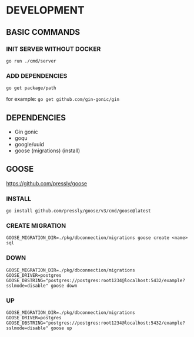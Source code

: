 # DEVELOPMENT

## BASIC COMMANDS

### INIT SERVER WITHOUT DOCKER
`go run ./cmd/server`

### ADD DEPENDENCIES
`go get package/path`

for example: `go get github.com/gin-gonic/gin`


## DEPENDENCIES
- Gin gonic
- goqu
- google/uuid
- goose (migrations) (install)


## GOOSE
https://github.com/pressly/goose

### INSTALL
`go install github.com/pressly/goose/v3/cmd/goose@latest`

### CREATE MIGRATION
`GOOSE_MIGRATION_DIR=./pkg/dbconnection/migrations goose create <name> sql`

### DOWN

`GOOSE_MIGRATION_DIR=./pkg/dbconnection/migrations GOOSE_DRIVER=postgres GOOSE_DBSTRING="postgres://postgres:root1234@localhost:5432/example?sslmode=disable" goose down`

### UP

`GOOSE_MIGRATION_DIR=./pkg/dbconnection/migrations GOOSE_DRIVER=postgres GOOSE_DBSTRING="postgres://postgres:root1234@localhost:5432/example?sslmode=disable" goose up`